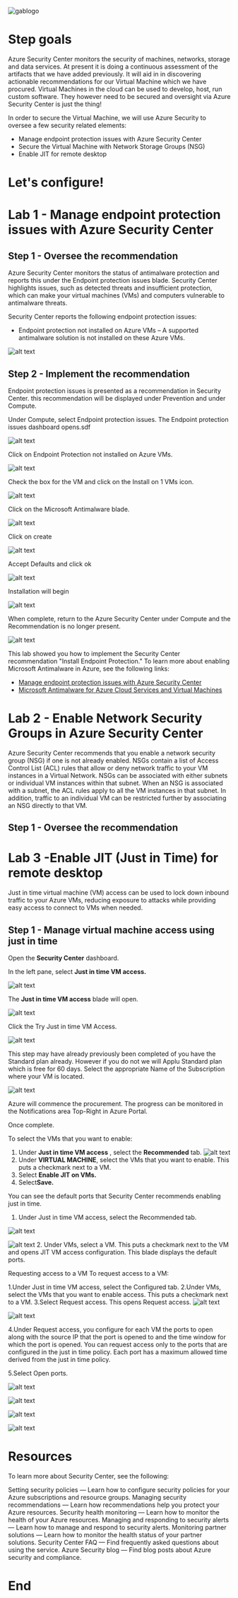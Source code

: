 ![gablogo][gablogo]


# Step goals

Azure Security Center monitors the security of machines, networks, storage and data services. At present it is doing a continuous assessment of the artifacts that we have added previously. It will aid in in discovering actionable recommendations for our Virtual Machine which we have procured. Virtual Machines in the cloud can be used to develop, host, run custom software. They however need to be secured and oversight via Azure Security Center is just the thing!

In order to secure the Virtual Machine, we will use Azure Security to oversee a few security related elements:

* Manage endpoint protection issues with Azure Security Center
* Secure the Virtual Machine with Network Storage Groups (NSG)
* Enable JIT for remote desktop 


# Let's configure!

# Lab 1 - Manage endpoint protection issues with Azure Security Center

## Step 1 - Oversee the recommendation
Azure Security Center monitors the status of antimalware protection and reports this under the Endpoint protection issues blade. Security Center highlights issues, such as detected threats and insufficient protection, which can make your virtual machines (VMs) and computers vulnerable to antimalware threats. 

Security Center reports the following endpoint protection issues:

* Endpoint protection not installed on Azure VMs – A supported antimalware solution is not installed on these Azure VMs.

![alt text](media/ASC%20Lab%201_1.png)


## Step 2 - Implement the recommendation

Endpoint protection issues is presented as a recommendation in Security Center. 
this recommendation will be displayed under Prevention and under Compute.
 

Under Compute, select Endpoint protection issues. The Endpoint protection issues dashboard opens.sdf

 
![alt text](media/ASC%20Lab%201_2.png)
 

Click on Endpoint Protection not installed on Azure VMs.
 
![alt text](media/ASC%20Lab%201_3.png)

Check the box for the VM and click on the Install on 1 VMs icon.

![alt text](media/ASC%20Lab%201_4.png)

Click on the Microsoft Antimalware blade.
 
![alt text](media/ASC%20Lab%201_5.png)

Click on create
 
![alt text](media/ASC%20Lab%201_6.png)

Accept Defaults and click ok
 
![alt text](media/ASC%20Lab%201_7.png)

Installation will begin

![alt text](media/ASC%20Lab%201_8.png)

When complete, return to the Azure Security Center under Compute and the Recommendation is no longer present.

![alt text](media/ASC%20Lab%201_9.png)

This lab showed you how to implement the Security Center recommendation "Install Endpoint Protection." To learn more about enabling Microsoft Antimalware in Azure, see the following links:

* [Manage endpoint protection issues with Azure Security Center](https://docs.microsoft.com/en-us/azure/security-center/security-center-install-endpoint-protection)  
* [Microsoft Antimalware for Azure Cloud Services and Virtual Machines](https://docs.microsoft.com/en-us/azure/security/azure-security-antimalware)  


# Lab 2 - Enable Network Security Groups in Azure Security Center

Azure Security Center recommends that you enable a network security group (NSG) if one is not already enabled. NSGs contain a list of Access Control List (ACL) rules that allow or deny network traffic to your VM instances in a Virtual Network. NSGs can be associated with either subnets or individual VM instances within that subnet. When an NSG is associated with a subnet, the ACL rules apply to all the VM instances in that subnet. In addition, traffic to an individual VM can be restricted further by associating an NSG directly to that VM. 

## Step 1 - Oversee the recommendation



# Lab 3 -Enable JIT (Just in Time) for remote desktop 

Just in time virtual machine (VM) access can be used to lock down inbound traffic to your Azure VMs, reducing exposure to attacks while providing easy access to connect to VMs when needed.

## Step 1 - Manage virtual machine access using just in time


 Open the **Security Center** dashboard.

In the left pane, select **Just in time VM access.**

![alt text](media/ASC%20Lab%202_1.png)

The **Just in time VM access** blade will open.

![alt text](media/ASC%20Lab%202_2.png)

Click the Try Just in time VM Access.

![alt text](media/ASC%20Lab%202_3.png)

This step may have already previously been completed of you have the Standard plan already. However if you do not we will Applu Standard plan which is free for 60 days. Select the appropriate Name of the Subscription where your VM is located.

![alt text](media/ASC%20Lab%202_4.png)

Azure will commence the procurement. The progress can be monitored in the Notifications area Top-Right in Azure Portal.

Once complete.



To select the VMs that you want to enable:

1. Under **Just in time VM access** , select the **Recommended** tab.
![alt text](media/ASC%20Lab%202_5.png)
2. Under **VIRTUAL MACHINE**, select the VMs that you want to enable. This puts a checkmark next to a VM.
3. Select **Enable JIT on VMs.**
4. Select**Save.**



You can see the default ports that Security Center recommends enabling just in time.

1. Under Just in time VM access, select the Recommended tab.

![alt text](media/ASC%20Lab%202_6.png)

![alt text](media/ASC%20Lab%202_6b.png)
2. Under VMs, select a VM. This puts a checkmark next to the VM and opens JIT VM access configuration. This blade displays the default ports.



Requesting access to a VM
To request access to a VM:

1.Under Just in time VM access, select the Configured tab.
2.Under VMs, select the VMs that you want to enable access. This puts a checkmark next to a VM.
3.Select Request access. This opens Request access.
![alt text](media/ASC%20Lab%202_7.png)

![alt text](media/ASC%20Lab%202_8.png)

4.Under Request access, you configure for each VM the ports to open along with the source IP that the port is opened to and the time window for which the port is opened. You can request access only to the ports that are configured in the just in time policy. Each port has a maximum allowed time derived from the just in time policy.

5.Select Open ports.


![alt text](media/ASC%20Lab%202_9.png)

![alt text](media/ASC%20Lab%202_10.png)

![alt text](media/ASC%20Lab%202_11.png)

![alt text](media/ASC%20Lab%202_12.png)

# Resources

To learn more about Security Center, see the following:

Setting security policies — Learn how to configure security policies for your Azure subscriptions and resource groups.
Managing security recommendations — Learn how recommendations help you protect your Azure resources.
Security health monitoring — Learn how to monitor the health of your Azure resources.
Managing and responding to security alerts — Learn how to manage and respond to security alerts.
Monitoring partner solutions — Learn how to monitor the health status of your partner solutions.
Security Center FAQ — Find frequently asked questions about using the service.
Azure Security blog — Find blog posts about Azure security and compliance.

# End


[gablogo]: ../media/logo-2018-500x444.png "Global Azure Bootcamp logo"


